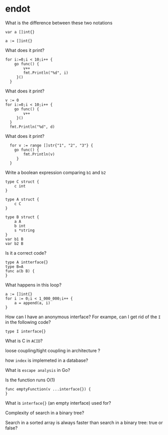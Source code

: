 # endot

What is the difference between these two notations
```
var a []int{}

a := []int{}
```

What does it print?
```
for i:=0;i < 10;i++ {
    go func() {
        v++
        fmt.Println("%d", i)
     }()
  }
```

What does it print?
```
v := 0
for i:=0;i < 10;i++ {
    go func() {
        v++
     }()
  }
  fmt.Println("%d", d)
```

What does it print?
```
  for v := range []str{"1", "2", "3"} {
    go func() {
        fmt.Println(v)
     }
  }
```

Write a boolean expression comparing `b1` and `b2`
```
type C struct {
    c int
}

type A struct {
    c C
}

type B struct {
    a A
    b int
    s *string
}
var b1 B
var b2 B
```

Is it a correct code?
```
type A intterface{}
type B=A
func a(b B) {
}
```

What happens in this loop?
```
a := []int{}
for i := 0;i < 1_000_000;i++ {
    a = append(a, i)
}
```


How can I have an anonymous interface? For exampe, can I get rid of the `I` in the following code?
```
type I interface{}
```

What is C in `ACID`?

loose coupling/tight coupling in architecture ?

how `index` is implemeted in a database?

What is `escape analysis` in Go?

Is the function runs O(1)
```
func emptyFunction(v ...interface{}) {
}
```

What is `interface{}` (an empty interface) used for?

Complexity of search in a binary tree?

Search in a sorted array is always faster than search in a binary tree: true or false?


